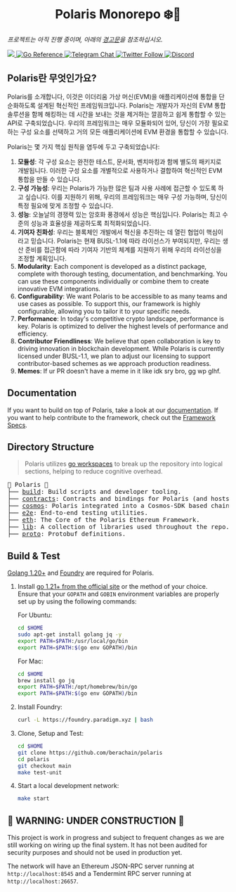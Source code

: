 <h1 align="center"> Polaris Monorepo ❄️🔭 </h1>

*프로젝트는 아직 진행 중이며, 아래의 [경고문](#-경고-공사-중-)을 참조하십시오.*

<div>
  <a href="https://codecov.io/gh/berachain/polaris" target="_blank">
    <img src="https://codecov.io/gh/berachain/polaris/branch/main/graph/badge.svg?token=5SYYGUS8GW"/>
  </a>
  <a href="https://pkg.go.dev/github.com/berachain/polaris" target="_blank">
    <img src="https://pkg.go.dev/badge/github.com/berachain/polaris.svg" alt="Go Reference">
  </a>
  <a href="https://t.me/polaris_devs" target="_blank">
    <img alt="Telegram Chat" src="https://img.shields.io/endpoint?color=neon&logo=telegram&label=chat&url=https%3A%2F%2Ftg.sumanjay.workers.dev%2Fpolaris_devs">
  </a>
  <a href="https://twitter.com/berachain" target="_blank">
    <img alt="Twitter Follow" src="https://img.shields.io/twitter/follow/berachain">
  <a href="https://discord.gg/berachain">
   <img src="https://img.shields.io/discord/984015101017346058?color=%235865F2&label=Discord&logo=discord&logoColor=%23fff" alt="Discord">
  </a>
</div>

## Polaris란 무엇인가요?

Polaris를 소개합니다, 이것은 이더리움 가상 머신(EVM)을 애플리케이션에 통합을 단순화하도록 설계된 혁신적인 프레임워크입니다. Polaris는 개발자가 자신의 EVM 통합 솔루션을 함께 해킹하는 데 시간을 보내는 것을 제거하는 깔끔하고 쉽게 통합할 수 있는 API로 구축되었습니다. 우리의 프레임워크는 매우 모듈화되어 있어, 당신이 가장 필요로 하는 구성 요소를 선택하고 거의 모든 애플리케이션에 EVM 환경을 통합할 수 있습니다.

Polaris는 몇 가지 핵심 원칙을 염두에 두고 구축되었습니다:

1. **모듈성**: 각 구성 요소는 완전한 테스트, 문서화, 벤치마킹과 함께 별도의 패키지로 개발됩니다. 이러한 구성 요소를 개별적으로 사용하거나 결합하여 혁신적인 EVM 통합을 만들 수 있습니다.
2. **구성 가능성**: 우리는 Polaris가 가능한 많은 팀과 사용 사례에 접근할 수 있도록 하고 싶습니다. 이를 지원하기 위해, 우리의 프레임워크는 매우 구성 가능하며, 당신이 특정 필요에 맞게 조정할 수 있습니다.
3. **성능**: 오늘날의 경쟁력 있는 암호화 풍경에서 성능은 핵심입니다. Polaris는 최고 수준의 성능과 효율성을 제공하도록 최적화되었습니다.
4. **기여자 친화성**: 우리는 블록체인 개발에서 혁신을 추진하는 데 열린 협업이 핵심이라고 믿습니다. Polaris는 현재 BUSL-1.1에 따라 라이선스가 부여되지만, 우리는 생산 준비를 접근함에 따라 기여자 기반의 체계를 지원하기 위해 우리의 라이선싱을 조정할 계획입니다.
1. **Modularity**: Each component is developed as a distinct package, complete with thorough testing, documentation, and benchmarking. You can use these components individually or combine them to create innovative EVM integrations.
2. **Configurability**: We want Polaris to be accessible to as many teams and use cases as possible. To support this, our framework is highly configurable, allowing you to tailor it to your specific needs.
3. **Performance**: In today's competitive crypto landscape, performance is key. Polaris is optimized to deliver the highest levels of performance and efficiency.
4. **Contributor Friendliness**: We believe that open collaboration is key to driving innovation in blockchain development. While Polaris is currently licensed under BUSL-1.1, we plan to adjust our licensing to support contributor-based schemes as we approach production readiness.
5. **Memes**: If ur PR doesn't have a meme in it like idk sry bro, gg wp glhf.

## Documentation

If you want to build on top of Polaris, take a look at our [documentation](http://polaris.berachain.dev/).
If you want to help contribute to the framework, check out the [Framework Specs](./specs/).

## Directory Structure

> Polaris utilizes [go workspaces](https://go.dev/doc/tutorial/workspaces) to break up the repository into logical sections, helping to reduce cognitive overhead.

<pre>
🔭 Polaris 🔭
├── <a href="./build">build</a>: Build scripts and developer tooling.
├── <a href="./contracts">contracts</a>: Contracts and bindings for Polaris (and hosts).
├── <a href="./cosmos">cosmos</a>: Polaris integrated into a Cosmos-SDK based chain.
├── <a href="./e2e">e2e</a>: End-to-end testing utilities.
├── <a href="./eth">eth</a>: The Core of the Polaris Ethereum Framework.
├── <a href="./lib">lib</a>: A collection of libraries used throughout the repo.
├── <a href="./proto">proto</a>: Protobuf definitions.
</pre>

## Build & Test

[Golang 1.20+](https://go.dev/doc/install) and [Foundry](https://book.getfoundry.sh/getting-started/installation) are required for Polaris.

1. Install [go 1.21+ from the official site](https://go.dev/dl/) or the method of your choice. Ensure that your `GOPATH` and `GOBIN` environment variables are properly set up by using the following commands:

   For Ubuntu:

   ```sh
   cd $HOME
   sudo apt-get install golang jq -y
   export PATH=$PATH:/usr/local/go/bin
   export PATH=$PATH:$(go env GOPATH)/bin
   ```

   For Mac:

   ```sh
   cd $HOME
   brew install go jq
   export PATH=$PATH:/opt/homebrew/bin/go
   export PATH=$PATH:$(go env GOPATH)/bin
   ```

2. Install Foundry:

   ```sh
   curl -L https://foundry.paradigm.xyz | bash
   ```

3. Clone, Setup and Test:

   ```sh
   cd $HOME
   git clone https://github.com/berachain/polaris
   cd polaris
   git checkout main
   make test-unit
   ```

4. Start a local development network:

   ```sh
   make start
   ```

## 🚧 WARNING: UNDER CONSTRUCTION 🚧

This project is work in progress and subject to frequent changes as we are still working on wiring up the final system.
It has not been audited for security purposes and should not be used in production yet.

The network will have an Ethereum JSON-RPC server running at `http://localhost:8545` and a Tendermint RPC server running at `http://localhost:26657`.
